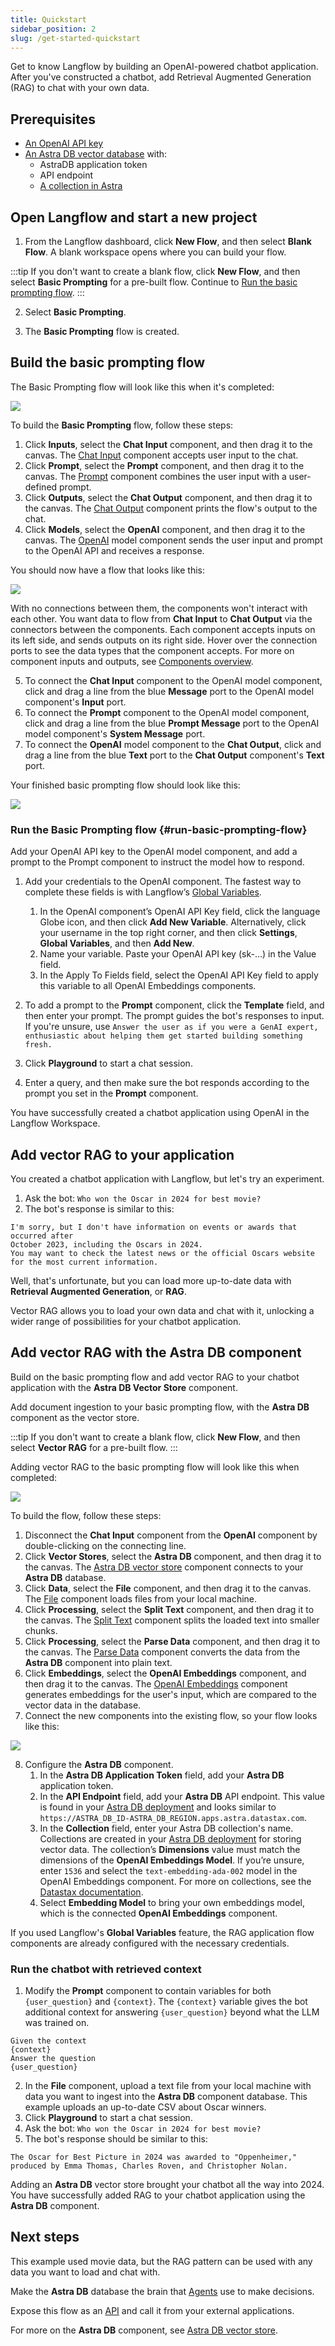 ```yaml
---
title: Quickstart
sidebar_position: 2
slug: /get-started-quickstart
---
```


Get to know Langflow by building an OpenAI-powered chatbot application. After you've constructed a chatbot, add Retrieval Augmented Generation (RAG) to chat with your own data.

## Prerequisites

* [An OpenAI API key](https://platform.openai.com/)
* [An Astra DB vector database](https://docs.datastax.com/en/astra-db-serverless/get-started/quickstart.html) with:
	* AstraDB application token
	* API endpoint
	* [A collection in Astra](https://docs.datastax.com/en/astra-db-serverless/databases/manage-collections.html#create-collection)

## Open Langflow and start a new project

1. From the Langflow dashboard, click **New Flow**, and then select **Blank Flow**. A blank workspace opens where you can build your flow.

:::tip
If you don't want to create a blank flow, click **New Flow**, and then select **Basic Prompting** for a pre-built flow.
Continue to [Run the basic prompting flow](#run-basic-prompting-flow).
:::

2. Select **Basic Prompting**.

3. The **Basic Prompting** flow is created.

## Build the basic prompting flow

The Basic Prompting flow will look like this when it's completed:

![](/img/starter-flow-basic-prompting.png)

To build the **Basic Prompting** flow, follow these steps:

1. Click **Inputs**, select the **Chat Input** component, and then drag it to the canvas.
The [Chat Input](/components-io#chat-input) component accepts user input to the chat.
2. Click **Prompt**, select the **Prompt** component, and then drag it to the canvas.
The [Prompt](/components-prompts) component combines the user input with a user-defined prompt.
3. Click **Outputs**, select the **Chat Output** component, and then drag it to the canvas.
The [Chat Output](/components-io#chat-output) component prints the flow's output to the chat.
4. Click **Models**, select the **OpenAI** component, and then drag it to the canvas.
The [OpenAI](components-models#openai) model component sends the user input and prompt to the OpenAI API and receives a response.

You should now have a flow that looks like this:

![](/img/quickstart-basic-prompt-no-connections.png)

With no connections between them, the components won't interact with each other.
You want data to flow from **Chat Input** to **Chat Output** via the connectors between the components.
Each component accepts inputs on its left side, and sends outputs on its right side.
Hover over the connection ports to see the data types that the component accepts.
For more on component inputs and outputs, see [Components overview](/components-overview).

5. To connect the **Chat Input** component to the OpenAI model component, click and drag a line from the blue **Message** port to the OpenAI model component's **Input** port.
6. To connect the **Prompt** component to the OpenAI model component, click and drag a line from the blue **Prompt Message** port to the OpenAI model component's **System Message** port.
7. To connect the **OpenAI** model component to the **Chat Output**, click and drag a line from the blue **Text** port to the **Chat Output** component's **Text** port.

Your finished basic prompting flow should look like this:

![](/img/starter-flow-basic-prompting.png)

### Run the Basic Prompting flow {#run-basic-prompting-flow}

Add your OpenAI API key to the OpenAI model component, and add a prompt to the Prompt component to instruct the model how to respond.

1. Add your credentials to the OpenAI component. The fastest way to complete these fields is with Langflow’s [Global Variables](/configuration-global-variables).

	1. In the OpenAI component’s OpenAI API Key field, click the language Globe icon, and then click **Add New Variable**. 
	Alternatively, click your username in the top right corner, and then click **Settings**, **Global Variables**, and then **Add New**.
	2. Name your variable. Paste your OpenAI API key (sk-…​) in the Value field.
	3. In the Apply To Fields field, select the OpenAI API Key field to apply this variable to all OpenAI Embeddings components.

2. To add a prompt to the **Prompt** component, click the **Template** field, and then enter your prompt.
The prompt guides the bot's responses to input.
If you're unsure, use `Answer the user as if you were a GenAI expert, enthusiastic about helping them get started building something fresh.`
3. Click **Playground** to start a chat session.
4. Enter a query, and then make sure the bot responds according to the prompt you set in the **Prompt** component.

You have successfully created a chatbot application using OpenAI in the Langflow Workspace.

## Add vector RAG to your application

You created a chatbot application with Langflow, but let's try an experiment.

1. Ask the bot: `Who won the Oscar in 2024 for best movie?`
2. The bot's response is similar to this:

```plain
I'm sorry, but I don't have information on events or awards that occurred after
October 2023, including the Oscars in 2024.
You may want to check the latest news or the official Oscars website
for the most current information.
```

Well, that's unfortunate, but you can load more up-to-date data with **Retrieval Augmented Generation**, or **RAG**.

Vector RAG allows you to load your own data and chat with it, unlocking a wider range of possibilities for your chatbot application.

## Add vector RAG with the Astra DB component

Build on the basic prompting flow and add vector RAG to your chatbot application with the **Astra DB Vector Store** component.

Add document ingestion to your basic prompting flow, with the **Astra DB** component as the vector store.

:::tip
If you don't want to create a blank flow, click **New Flow**, and then select **Vector RAG** for a pre-built flow.
:::

Adding vector RAG to the basic prompting flow will look like this when completed:

![](/img/quickstart-add-document-ingestion.png)

To build the flow, follow these steps:

1. Disconnect the **Chat Input** component from the **OpenAI** component by double-clicking on the connecting line.
2. Click **Vector Stores**, select the **Astra DB** component, and then drag it to the canvas.
The [Astra DB vector store](/components-vector-stores#astra-db-vector-store) component connects to your **Astra DB** database.
3. Click **Data**, select the **File** component, and then drag it to the canvas.
The [File](/components-data#file) component loads files from your local machine.
3. Click **Processing**, select the **Split Text** component, and then drag it to the canvas.
The [Split Text](/components-helpers#split-text) component splits the loaded text into smaller chunks.
4. Click **Processing**, select the **Parse Data** component, and then drag it to the canvas.
The [Parse Data](/components-helpers#parse-data) component converts the data from the **Astra DB** component into plain text.
5. Click **Embeddings**, select the **OpenAI Embeddings** component, and then drag it to the canvas.
The [OpenAI Embeddings](/components-embedding-models#openai-embeddings) component generates embeddings for the user's input, which are compared to the vector data in the database.
6. Connect the new components into the existing flow, so your flow looks like this:

![](/img/quickstart-add-document-ingestion.png)

8. Configure the **Astra DB** component.
	1. In the **Astra DB Application Token** field, add your **Astra DB** application token.
	2. In the **API Endpoint** field, add your **Astra DB** API endpoint. This value is found in your [Astra DB deployment](https://astra.datastax.com) and looks similar to `https://ASTRA_DB_ID-ASTRA_DB_REGION.apps.astra.datastax.com`.
	3. In the **Collection** field, enter your Astra DB collection's name. Collections are created in your [Astra DB deployment](https://astra.datastax.com) for storing vector data. The collection’s **Dimensions** value must match the dimensions of the **OpenAI Embeddings Model**. If you’re unsure, enter `1536` and select the `text-embedding-ada-002` model in the OpenAI Embeddings component. For more on collections, see the [Datastax documentation](https://docs.datastax.com/en/astra-db-serverless/databases/manage-collections.html#create-collection).
	4. Select **Embedding Model** to bring your own embeddings model, which is the connected **OpenAI Embeddings** component.

If you used Langflow's **Global Variables** feature, the RAG application flow components are already configured with the necessary credentials.

### Run the chatbot with retrieved context

1. Modify the **Prompt** component to contain variables for both `{user_question}` and `{context}`.
The `{context}` variable gives the bot additional context for answering `{user_question}` beyond what the LLM was trained on.

```plain
Given the context
{context}
Answer the question
{user_question}
```

2. In the **File** component, upload a text file from your local machine with data you want to ingest into the **Astra DB** component database.
This example uploads an up-to-date CSV about Oscar winners.
3. Click **Playground** to start a chat session.
4. Ask the bot: `Who won the Oscar in 2024 for best movie?`
5. The bot's response should be similar to this:

```plain
The Oscar for Best Picture in 2024 was awarded to "Oppenheimer,"
produced by Emma Thomas, Charles Roven, and Christopher Nolan.
```

Adding an **Astra DB** vector store brought your chatbot all the way into 2024.
You have successfully added RAG to your chatbot application using the **Astra DB** component.

## Next steps

This example used movie data, but the RAG pattern can be used with any data you want to load and chat with.

Make the **Astra DB** database the brain that [Agents](/agents-overview) use to make decisions.

Expose this flow as an [API](/workspace-api) and call it from your external applications.

For more on the **Astra DB** component, see [Astra DB vector store](/components-vector-stores#astra-db-vector-store).
